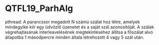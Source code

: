 # QTFL19_ParhAlg

pthread:
A parancssor megadott N számú szálat hoz létre, amelyek mindegyike kiír egy üdvözlő üzenetet és a saját szál azonosítóját. A szálak végrehajtásának interleavelésének megtekintéséhez állítsa a főszálat alvó állapotba 1 másodpercre minden általa létrehozott 4 vagy 5 szál után.
